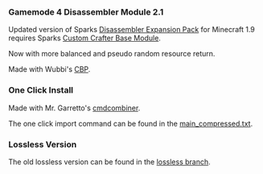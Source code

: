 ### Gamemode 4 Disassembler Module 2.1
Updated version of Sparks [Disassembler Expansion Pack](https://www.gm4.co/gamemode4/#viewModule30) for Minecraft 1.9
requires Sparks [Custom Crafter Base Module](https://www.gm4.co/gamemode4/#viewModule22).

Now with more balanced and pseudo random resource return.

Made with Wubbi's [CBP](http://zipkrowd.com/tools.htm#cbp).

### One Click Install
Made with Mr. Garretto's [cmdcombiner](http://mrgarretto.com/cmdcombiner).

The one click import command can be found in the [main_compressed.txt](https://raw.githubusercontent.com/plexigras/gm4_disassembler/master/main_compressed.txt).

### Lossless Version
The old lossless version can be found in the [lossless branch](https://github.com/plexigras/gm4_disassembler/tree/lossless).